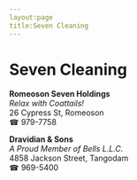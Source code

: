 ```yaml
---
layout:page
title:Seven Cleaning
---
```

# Seven Cleaning

**Romeoson Seven Holdings**  
_Relax with Coattails!_  
26 Cypress St, Romeoson  
☎ 979-7758



**Dravidian & Sons**  
_A Proud Member of Bells L.L.C._  
4858 Jackson Street, Tangodam  
☎ 969-5400



